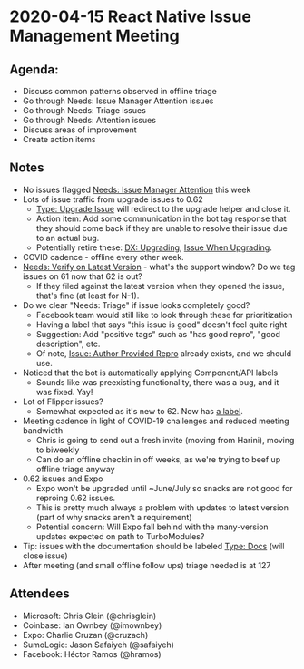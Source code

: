 # 2020-04-15 React Native Issue Management Meeting

## Agenda:
- Discuss common patterns observed in offline triage
- Go through Needs: Issue Manager Attention issues
- Go through Needs: Triage issues
- Go through Needs: Attention issues
- Discuss areas of improvement
- Create action items

## Notes

- No issues flagged [Needs: Issue Manager Attention](https://github.com/facebook/react-native/labels/Needs%3A%20Issue%20Manager%20Attention) this week
- Lots of issue traffic from upgrade issues to 0.62
  - [Type: Upgrade Issue](https://github.com/facebook/react-native/labels/Type%3A%20Upgrade%20Issue) will redirect to the upgrade helper and close it.
  - Action item: Add some communication in the bot tag response that they should come back if they are unable to resolve their issue due to an actual bug.
  - Potentially retire these: [DX: Upgrading](https://github.com/facebook/react-native/labels/DX%3A%20Upgrading), [Issue When Upgrading](https://github.com/facebook/react-native/labels/Issue%20When%20Upgrading).
- COVID cadence - offline every other week.
- [Needs: Verify on Latest Version](https://github.com/facebook/react-native/labels/Needs%3A%20Verify%20on%20Latest%20Version) - what's the support window? Do we tag issues on 61 now that 62 is out?
  - If they filed against the latest version when they opened the issue, that's fine (at least for N-1).
- Do we clear "Needs: Triage" if issue looks completely good?
  - Facebook team would still like to look through these for prioritization
  - Having a label that says "this issue is good" doesn't feel quite right
  - Suggestion: Add "positive tags" such as "has good repro", "good description", etc.
  - Of note, [Issue: Author Provided Repro](https://github.com/facebook/react-native/labels/Issue%3A%20Author%20Provided%20Repro) already exists, and we should use.
- Noticed that the bot is automatically applying Component/API labels
  - Sounds like was preexisting functionality, there was a bug, and it was fixed. Yay!
- Lot of Flipper issues?
  - Somewhat expected as it's new to 62. Now has [a label](https://github.com/facebook/react-native/labels/Flipper).
- Meeting cadence in light of COVID-19 challenges and reduced meeting bandwidth
  - Chris is going to send out a fresh invite (moving from Harini), moving to biweekly
  - Can do an offline checkin in off weeks, as we're trying to beef up offline triage anyway
- 0.62 issues and Expo
  - Expo won't be upgraded until ~June/July so snacks are not good for reproing 0.62 issues.
  - This is pretty much always a problem with updates to latest version (part of why snacks aren't a requirement)
  - Potential concern: Will Expo fall behind with the many-version updates expected on path to TurboModules?
- Tip: issues with the documentation should be labeled [Type: Docs](https://github.com/facebook/react-native/labels/Type%3A%20Docs) (will close issue)
- After meeting (and small offline follow ups) triage needed is at 127

## Attendees

- Microsoft: Chris Glein (@chrisglein)
- Coinbase: Ian Ownbey (@imownbey)
- Expo: Charlie Cruzan (@cruzach)
- SumoLogic: Jason Safaiyeh (@safaiyeh)
- Facebook: Héctor Ramos (@hramos)
